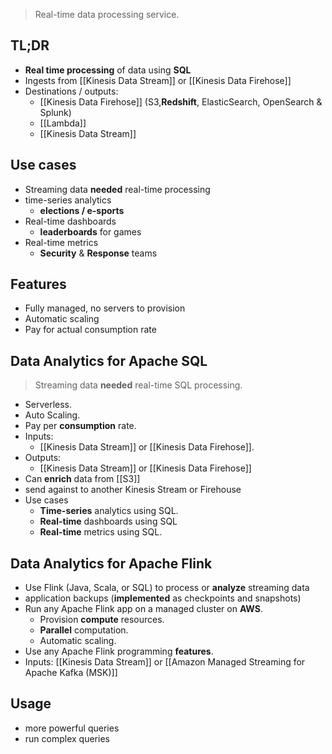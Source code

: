 > Real-time data processing service.

## TL;DR
- **Real time processing** of data using **SQL**
- Ingests from [[Kinesis Data Stream]] or [[Kinesis Data Firehose]]
- Destinations / outputs:
	- [[Kinesis Data Firehose]] (S3,**Redshift**, ElasticSearch, OpenSearch & Splunk)
	- [[Lambda]]
	- [[Kinesis Data Stream]]

## Use cases
- Streaming data **needed** real-time processing
- time-series analytics
	- **elections / e-sports**
- Real-time dashboards
	- **leaderboards** for games
- Real-time metrics
	- **Security** & **Response** teams

## Features
- Fully managed, no servers to provision
- Automatic scaling
- Pay for actual consumption rate

## Data Analytics for Apache SQL
> Streaming data **needed** real-time SQL processing.

- Serverless.
- Auto Scaling.
- Pay per **consumption** rate.
- Inputs:
	- [[Kinesis Data Stream]] or [[Kinesis Data Firehose]].
- Outputs: 
	- [[Kinesis Data Stream]] or [[Kinesis Data Firehose]]
- Can **enrich** data from [[S3]]
- send against to another Kinesis Stream or Firehouse
- Use cases
	- **Time-series** analytics using SQL.
	- **Real-time** dashboards using SQL
	- **Real-time** metrics using SQL.

## Data Analytics for Apache Flink
- Use Flink (Java, Scala, or SQL) to process or **analyze** streaming data
- application backups (**implemented** as checkpoints and snapshots)
- Run any Apache Flink app on a managed cluster on **AWS**.
	- Provision **compute** resources.
	- **Parallel** computation.
	- Automatic scaling.
- Use any Apache Flink programming **features**.
- Inputs: [[Kinesis Data Stream]] or [[Amazon Managed Streaming for Apache Kafka (MSK)]]

## Usage
- more powerful queries
- run complex queries